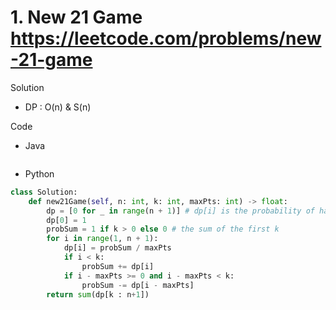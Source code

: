 # 1. New 21 Game https://leetcode.com/problems/new-21-game

Solution

- DP : O(n) & S(n)

Code

- Java

```java

```

- Python

```python
class Solution:
    def new21Game(self, n: int, k: int, maxPts: int) -> float:
        dp = [0 for _ in range(n + 1)] # dp[i] is the probability of having exactly i points
        dp[0] = 1 
        probSum = 1 if k > 0 else 0 # the sum of the first k 
        for i in range(1, n + 1):
            dp[i] = probSum / maxPts
            if i < k:
                probSum += dp[i]
            if i - maxPts >= 0 and i - maxPts < k:
                probSum -= dp[i - maxPts]
        return sum(dp[k : n+1])
```
